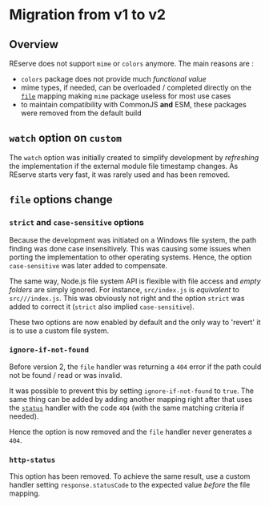 # Migration from v1 to v2

## Overview

REserve does not support `mime` or `colors` anymore. The main reasons are :
- `colors` package does not provide much *functional value*
- mime types, if needed, can be overloaded / completed directly on the [`file`](file.md) mapping making `mime` package useless for most use cases
- to maintain compatibility with CommonJS **and** ESM, these packages were removed from the default build

## `watch` option on `custom`

The `watch` option was initially created to simplify development by *refreshing* the implementation if the external module file timestamp changes.
As REserve starts very fast, it was rarely used and has been removed.

## `file` options change

### `strict` and `case-sensitive` options

Because the development was initiated on a Windows file system, the path finding was done case insensitively. This was causing some issues when porting the implementation to other operating systems. Hence, the option `case-sensitive` was later added to compensate.

The same way, Node.js file system API is flexible with file access and *empty folders* are simply ignored. For instance, `src/index.js` is *equivalent* to `src///index.js`. This was obviously not right and the option `strict` was added to correct it (`strict` also implied `case-sensitive`).

These two options are now enabled by default and the only way to 'revert' it is to use a custom file system.

### `ignore-if-not-found`

Before version 2, the `file` handler was returning a `404` error if the path could not be found / read or was invalid.

It was possible to prevent this by setting `ignore-if-not-found` to `true`.
The same thing can be added by adding another mapping right after that uses the [`status`](status.md) handler with the code `404` (with the same matching criteria if needed).

Hence the option is now removed and the `file` handler never generates a `404`.

### `http-status`

This option has been removed. To achieve the same result, use a custom handler setting `response.statusCode` to the expected value *before* the file mapping.
